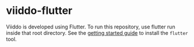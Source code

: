 # viiddo-flutter

Viiddo is developed using Flutter. To run this repository, use flutter run inside that root directory. See the [getting started guide](https://flutter.dev/getting-started/) to install the `flutter` tool.

